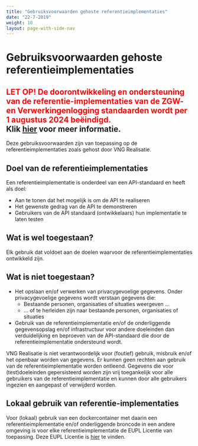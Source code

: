 ```yaml
---
title: "Gebruiksvoorwaarden gehoste referentieimplementaties"
date: "22-7-2019"
weight: 10
layout: page-with-side-nav
---
```


# Gebruiksvoorwaarden gehoste referentieimplementaties

## <span style="color:red">LET OP! De doorontwikkeling en ondersteuning van de <b>referentie-implementaties</b> van de ZGW- en Verwerkingenlogging standaarden wordt per 1 augustus 2024 beëindigd.</span><br/>Klik [hier](./eindeontwikkelingris) voor meer informatie.

Deze gebruiksvoorwaarden zijn van toepassing op de referentieimplementaties zoals gehost door VNG
Realisatie.

## Doel van de referentieimplementaties

Een referentieimplementatie is onderdeel van een API-standaard en heeft als doel:

- Aan te tonen dat het mogelijk is om de API te realiseren
- Het gewenste gedrag van de API te demonstreren
- Gebruikers van de API standaard (ontwikkelaars) hun implementatie te laten testen

## Wat is wel toegestaan?

Elk gebruik dat voldoet aan de doelen waarvoor de referentieimplementaties ontwikkeld zijn.

## Wat is niet toegestaan?

- Het opslaan en/of verwerken van privacygevoelige gegevens. Onder privacygevoelige gegevens wordt
  verstaan gegevens die:
  - Bestaande personen, organisaties of situaties weergeven ...
  - ... of te herleiden zijn naar bestaande personen, organisaties of situaties
- Gebruik van de referentieimplementatie en/of de onderliggende gegevensopslag en/of infrastructuur
  voor andere doeleinden dan verduidelijking en beproeven van de API-standaard die door de
  referentieimplementatie ondersteund wordt.

VNG Realisatie is niet verantwoordelijk voor (foutief) gebruik, misbruik en/of het openbaar worden
van gegevens. Er kunnen geen rechten aan gebruik van de referentieimplementatie worden ontleend.
Gegevens die voor (test)doeleinden gepersisteerd worden zijn vrij toegankelijk voor alle gebruikers
van de referentieimplementatie en kunnen door alle gebruikers ingezien en aangepast of verwijderd
worden.

## Lokaal gebruik van referentie-implementaties

Voor (lokaal) gebruik van een dockercontainer met daarin een referentieimplementatie en/of
onderliggende broncode in een andere omgeving is voor elke referentieimplementatie de EUPL Licentie
van toepassing. Deze EUPL Licentie is
[hier](https://github.com/VNG-Realisatie/gemma-zaken/blob/master/LICENTIE) te vinden.

